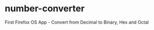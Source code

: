 number-converter
================

First Firefox OS App - Convert from Decimal to Binary, Hex and Octal
